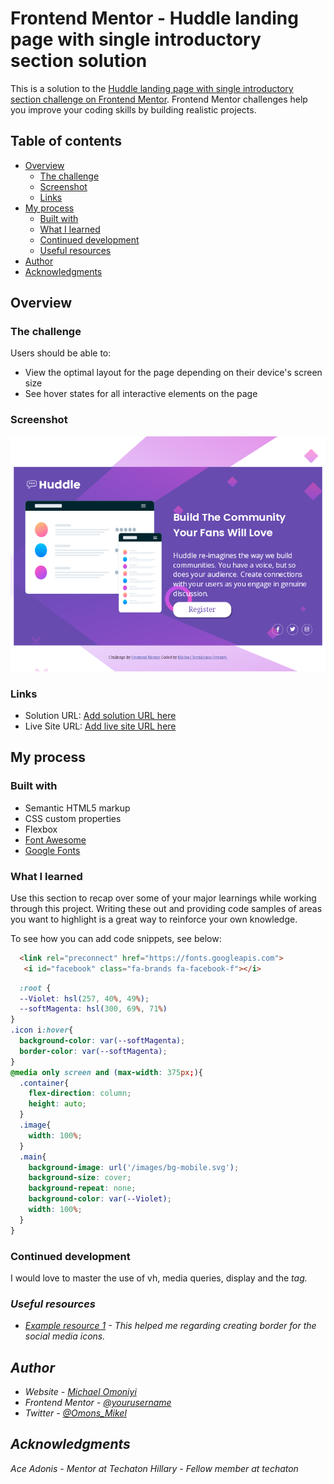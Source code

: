 # Frontend Mentor - Huddle landing page with single introductory section solution

This is a solution to the [Huddle landing page with single introductory section challenge on Frontend Mentor](https://www.frontendmentor.io/challenges/huddle-landing-page-with-a-single-introductory-section-B_2Wvxgi0). Frontend Mentor challenges help you improve your coding skills by building realistic projects. 

## Table of contents

- [Overview](#overview)
  - [The challenge](#the-challenge)
  - [Screenshot](#screenshot)
  - [Links](#links)
- [My process](#my-process)
  - [Built with](#built-with)
  - [What I learned](#what-i-learned)
  - [Continued development](#continued-development)
  - [Useful resources](#useful-resources)
- [Author](#author)
- [Acknowledgments](#acknowledgments)


## Overview

### The challenge

Users should be able to:

- View the optimal layout for the page depending on their device's screen size
- See hover states for all interactive elements on the page

### Screenshot

![](images/Screenshot_20220723-211136.png)

### Links

- Solution URL: [Add solution URL here](https://michaelomoniyi.github.io/Techaton-Frontend-Mentor-Project/)
- Live Site URL: [Add live site URL here](https://michaelomoniyi.github.io/Techaton-Frontend-Mentor-Project/)

## My process

### Built with

- Semantic HTML5 markup
- CSS custom properties
- Flexbox
- [Font Awesome](https://fontawesome.com/)
- [Google Fonts](https://googlefontd.com/)


### What I learned

Use this section to recap over some of your major learnings while working through this project. Writing these out and providing code samples of areas you want to highlight is a great way to reinforce your own knowledge.

To see how you can add code snippets, see below:

```html
  <link rel="preconnect" href="https://fonts.googleapis.com">
   <i id="facebook" class="fa-brands fa-facebook-f"></i>
```
```css
  :root {
  --Violet: hsl(257, 40%, 49%);
  --softMagenta: hsl(300, 69%, 71%)
}
.icon i:hover{
  background-color: var(--softMagenta);
  border-color: var(--softMagenta);
}
@media only screen and (max-width: 375px;){
  .container{
    flex-direction: column;
    height: auto;
  }
  .image{
    width: 100%;
  }
  .main{
    background-image: url('/images/bg-mobile.svg');
    background-size: cover;
    background-repeat: none;
    background-color: var(--Violet);
    width: 100%;
  }
}    
```


### Continued development
I would love to master the use of vh, media queries, display and the <i> tag.


### Useful resources

- [Example resource 1](https://www.w3schools.com) - This helped me regarding creating border for the social media icons.


## Author

- Website - [Michael Omoniyi](https://www.your-site.com)
- Frontend Mentor - [@yourusername](https://www.frontendmentor.io/profile/yourusername)
- Twitter - [@Omons_Mikel](https://mobile.twitter.com/Omons_Mikel)


## Acknowledgments
Ace Adonis - Mentor at Techaton
Hillary - Fellow member at techaton
